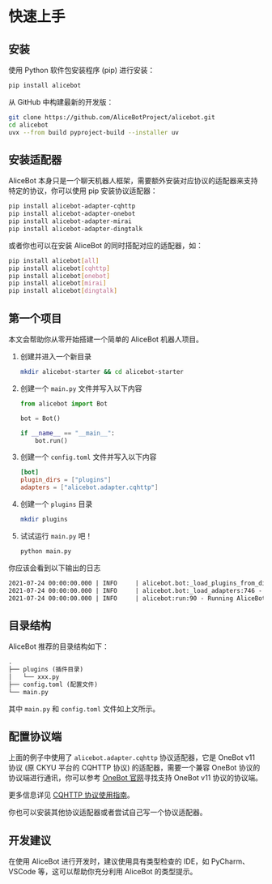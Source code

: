 # 快速上手

## 安装

使用 Python 软件包安装程序 (pip) 进行安装：

```sh
pip install alicebot
```

从 GitHub 中构建最新的开发版：

```sh
git clone https://github.com/AliceBotProject/alicebot.git
cd alicebot
uvx --from build pyproject-build --installer uv
```

## 安装适配器

AliceBot 本身只是一个聊天机器人框架，需要额外安装对应协议的适配器来支持特定的协议，你可以使用 pip 安装协议适配器：

```sh
pip install alicebot-adapter-cqhttp
pip install alicebot-adapter-onebot
pip install alicebot-adapter-mirai
pip install alicebot-adapter-dingtalk
```

或者你也可以在安装 AliceBot 的同时搭配对应的适配器，如：

```sh
pip install alicebot[all]
pip install alicebot[cqhttp]
pip install alicebot[onebot]
pip install alicebot[mirai]
pip install alicebot[dingtalk]
```

## 第一个项目

本文会帮助你从零开始搭建一个简单的 AliceBot 机器人项目。

1. 创建并进入一个新目录

   ```sh
   mkdir alicebot-starter && cd alicebot-starter
   ```

2. 创建一个 `main.py` 文件并写入以下内容

   ```python
   from alicebot import Bot

   bot = Bot()

   if __name__ == "__main__":
       bot.run()
   ```

3. 创建一个 `config.toml` 文件并写入以下内容

   ```toml
   [bot]
   plugin_dirs = ["plugins"]
   adapters = ["alicebot.adapter.cqhttp"]
   ```

4. 创建一个 `plugins` 目录

   ```sh
   mkdir plugins
   ```

5. 试试运行 `main.py` 吧！

   ```sh
   python main.py
   ```

你应该会看到以下输出的日志

```txt
2021-07-24 00:00:00.000 | INFO     | alicebot.bot:_load_plugins_from_dirs:689 - Loading plugins from dirs "/xxx/plugins"
2021-07-24 00:00:00.000 | INFO     | alicebot.bot:_load_adapters:746 - Succeeded to load adapter "CQHTTPAdapter" from "alicebot.adapter.cqhttp"
2021-07-24 00:00:00.000 | INFO     | alicebot:run:90 - Running AliceBot...
```

## 目录结构

AliceBot 推荐的目录结构如下：

```txt
.
├── plugins (插件目录)
│   └── xxx.py
├── config.toml (配置文件)
└── main.py
```

其中 `main.py` 和 `config.toml` 文件如上文所示。

## 配置协议端

上面的例子中使用了 `alicebot.adapter.cqhttp` 协议适配器，它是 OneBot v11 协议 (原 CKYU 平台的 CQHTTP 协议) 的适配器，需要一个兼容 OneBot 协议的协议端进行通讯，你可以参考 [OneBot 官网](https://onebot.dev/ecosystem.html)寻找支持 OneBot v11 协议的协议端。

更多信息详见 [CQHTTP 协议使用指南](/guide/adapters/cqhttp-adapter.md)。

你也可以安装其他协议适配器或者尝试自己写一个协议适配器。

## 开发建议

在使用 AliceBot 进行开发时，建议使用具有类型检查的 IDE，如 PyCharm、VSCode 等，这可以帮助你充分利用 AliceBot 的类型提示。
